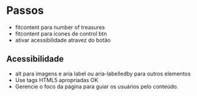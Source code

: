 # Passos

- fitcontent para number of treasures
- fitcontent para icones de control btn
- ativar acessibilidade atravez do botão

## Acessibilidade

- alt para imagens e aria label ou aria-labelledby para outros elementos
- Use tags HTML5 apropriadas                                                    OK
- Gerencie o foco da página para guiar os usuários pelo conteúdo.